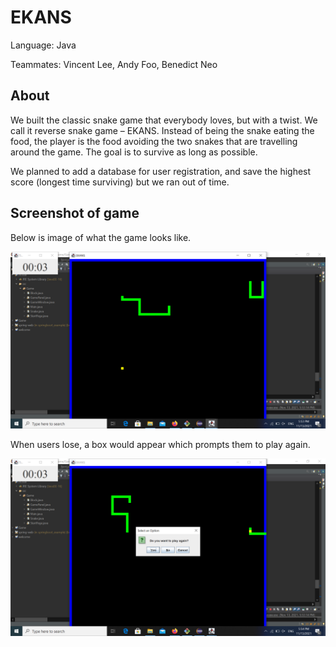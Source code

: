 # EKANS

Language: Java

Teammates: Vincent Lee, Andy Foo, Benedict Neo

## About

We built the classic snake game that everybody loves, but with a twist. We call it reverse snake game – EKANS.  Instead of being the snake eating the food, the player is the food avoiding the two snakes that are travelling around the game. The goal is to survive as long as possible.

We planned to add a database for user registration, and save the highest score (longest time surviving) but we ran out of time.

## Screenshot of game

Below is image of what the game looks like.

![image](game.png)

When users lose, a box would appear which prompts them to play again.

![image](restart.png)
